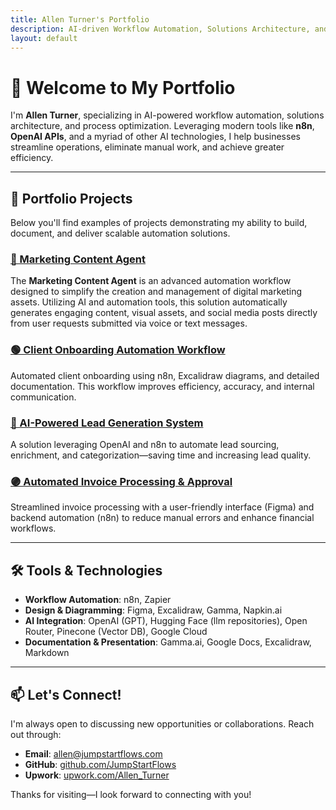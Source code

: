 ```yaml
---
title: Allen Turner's Portfolio
description: AI-driven Workflow Automation, Solutions Architecture, and Process Optimization
layout: default
---
```


# 👋 Welcome to My Portfolio

I'm **Allen Turner**, specializing in AI-powered workflow automation, solutions architecture, and process optimization. Leveraging modern tools like **n8n**, **OpenAI APIs**, and a myriad of other AI technologies, I help businesses streamline operations, eliminate manual work, and achieve greater efficiency.

---

## 🚀 Portfolio Projects

Below you'll find examples of projects demonstrating my ability to build, document, and deliver scalable automation solutions.

### [🔴 Marketing Content Agent](https://github.com/JumpStartFlows/Marketing-Content-Agent)

The **Marketing Content Agent** is an advanced automation workflow designed to simplify the creation and management of digital marketing assets. Utilizing AI and automation tools, this solution automatically generates engaging content, visual assets, and social media posts directly from user requests submitted via voice or text messages.



### [🟢 Client Onboarding Automation Workflow](https://github.com/JumpStartFlows/Client-Onboarding-Automation)

Automated client onboarding using n8n, Excalidraw diagrams, and detailed documentation. This workflow improves efficiency, accuracy, and internal communication.

### [🔵 AI-Powered Lead Generation System](https://github.com/JumpStartFlows/Google-Maps-Lead-Generation)

A solution leveraging OpenAI and n8n to automate lead sourcing, enrichment, and categorization—saving time and increasing lead quality.

### [🟣 Automated Invoice Processing & Approval](https://github.com/yourusername/invoice-processing-bot)

Streamlined invoice processing with a user-friendly interface (Figma) and backend automation (n8n) to reduce manual errors and enhance financial workflows.

---

## 🛠️ Tools & Technologies
- **Workflow Automation**: n8n, Zapier
- **Design & Diagramming**: Figma, Excalidraw, Gamma, Napkin.ai
- **AI Integration**: OpenAI (GPT), Hugging Face (llm repositories), Open Router, Pinecone (Vector DB), Google Cloud
- **Documentation & Presentation**: Gamma.ai, Google Docs, Excalidraw, Markdown

---

## 📫 Let's Connect!

I'm always open to discussing new opportunities or collaborations. Reach out through:

- **Email**: [allen@jumpstartflows.com](mailto:allen@jumpstartflows.com)
- **GitHub**: [github.com/JumpStartFlows](https://github.com/JumpStartFlows)
- **Upwork**: [upwork.com/Allen_Turner](https://www.upwork.com/freelancers/~01bff6b7e3869e81e5)

Thanks for visiting—I look forward to connecting with you!


